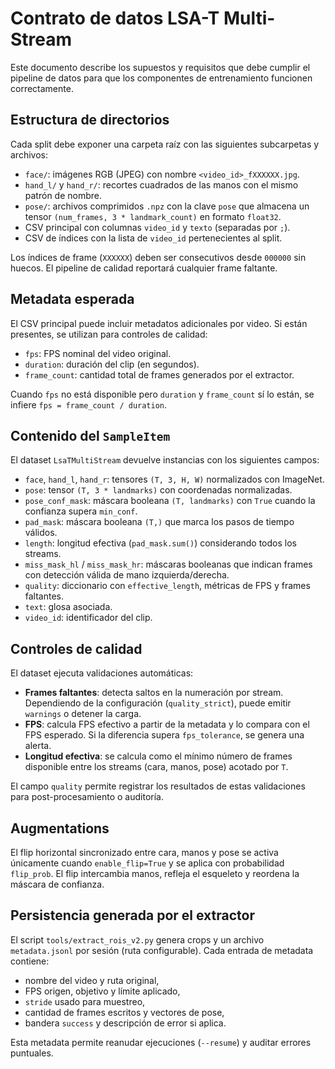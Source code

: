 # Contrato de datos LSA-T Multi-Stream

Este documento describe los supuestos y requisitos que debe cumplir el pipeline de datos
para que los componentes de entrenamiento funcionen correctamente.

## Estructura de directorios

Cada split debe exponer una carpeta raíz con las siguientes subcarpetas y archivos:

- `face/`: imágenes RGB (JPEG) con nombre `<video_id>_fXXXXXX.jpg`.
- `hand_l/` y `hand_r/`: recortes cuadrados de las manos con el mismo patrón de nombre.
- `pose/`: archivos comprimidos `.npz` con la clave `pose` que almacena un tensor
  `(num_frames, 3 * landmark_count)` en formato `float32`.
- CSV principal con columnas `video_id` y `texto` (separadas por `;`).
- CSV de índices con la lista de `video_id` pertenecientes al split.

Los índices de frame (`XXXXXX`) deben ser consecutivos desde `000000` sin huecos. El
pipeline de calidad reportará cualquier frame faltante.

## Metadata esperada

El CSV principal puede incluir metadatos adicionales por video. Si están presentes, se
utilizan para controles de calidad:

- `fps`: FPS nominal del video original.
- `duration`: duración del clip (en segundos).
- `frame_count`: cantidad total de frames generados por el extractor.

Cuando `fps` no está disponible pero `duration` y `frame_count` sí lo están, se infiere
`fps = frame_count / duration`.

## Contenido del `SampleItem`

El dataset `LsaTMultiStream` devuelve instancias con los siguientes campos:

- `face`, `hand_l`, `hand_r`: tensores `(T, 3, H, W)` normalizados con ImageNet.
- `pose`: tensor `(T, 3 * landmarks)` con coordenadas normalizadas.
- `pose_conf_mask`: máscara booleana `(T, landmarks)` con `True` cuando la confianza
  supera `min_conf`.
- `pad_mask`: máscara booleana `(T,)` que marca los pasos de tiempo válidos.
- `length`: longitud efectiva (`pad_mask.sum()`) considerando todos los streams.
- `miss_mask_hl` / `miss_mask_hr`: máscaras booleanas que indican frames con detección
  válida de mano izquierda/derecha.
- `quality`: diccionario con `effective_length`, métricas de FPS y frames faltantes.
- `text`: glosa asociada.
- `video_id`: identificador del clip.

## Controles de calidad

El dataset ejecuta validaciones automáticas:

- **Frames faltantes**: detecta saltos en la numeración por stream. Dependiendo de la
  configuración (`quality_strict`), puede emitir `warnings` o detener la carga.
- **FPS**: calcula FPS efectivo a partir de la metadata y lo compara con el FPS esperado.
  Si la diferencia supera `fps_tolerance`, se genera una alerta.
- **Longitud efectiva**: se calcula como el mínimo número de frames disponible entre
  los streams (cara, manos, pose) acotado por `T`.

El campo `quality` permite registrar los resultados de estas validaciones para
post-procesamiento o auditoría.

## Augmentations

El flip horizontal sincronizado entre cara, manos y pose se activa únicamente cuando
`enable_flip=True` y se aplica con probabilidad `flip_prob`. El flip intercambia manos,
refleja el esqueleto y reordena la máscara de confianza.

## Persistencia generada por el extractor

El script `tools/extract_rois_v2.py` genera crops y un archivo `metadata.jsonl` por
sesión (ruta configurable). Cada entrada de metadata contiene:

- nombre del video y ruta original,
- FPS origen, objetivo y límite aplicado,
- `stride` usado para muestreo,
- cantidad de frames escritos y vectores de pose,
- bandera `success` y descripción de error si aplica.

Esta metadata permite reanudar ejecuciones (`--resume`) y auditar errores puntuales.
